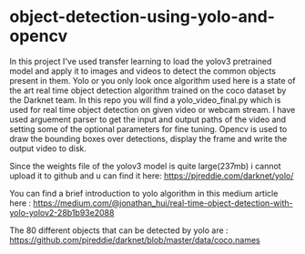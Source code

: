 # object-detection-using-yolo-and-opencv

   In this project I've used transfer learning to load the yolov3 pretrained model and apply it to images and videos to detect the common objects present in them. Yolo or you only look once algorithm used  here is a state of the art real time object detection algorithm trained on the coco dataset by the Darknet team. In this repo you will find a yolo_video_final.py which is used for real time object detection on given video or webcam stream. I have used arguement parser to get the input and output paths of the video and setting some of the optional parameters for fine tuning. Opencv is used to draw the bounding boxes over detections, display the frame and write the output video to disk.
   
   
Since the weights file of the yolov3 model is quite large(237mb) i cannot upload it to github and u can find it here: https://pjreddie.com/darknet/yolo/
	 
	 
You can find a brief introduction to yolo algorithm in this medium article here : https://medium.com/@jonathan_hui/real-time-object-detection-with-yolo-yolov2-28b1b93e2088


The 80 different objects that can be detected by yolo are : https://github.com/pjreddie/darknet/blob/master/data/coco.names
